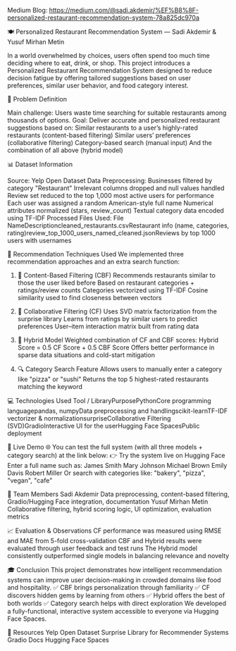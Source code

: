 Medium Blog: https://medium.com/@sadi.akdemir/%EF%B8%8F-personalized-restaurant-recommendation-system-78a825dc970a

🍽️ Personalized Restaurant Recommendation System — Sadi Akdemir & Yusuf Mirhan Metin

In a world overwhelmed by choices, users often spend too much time deciding where to eat, drink, or shop. This project introduces a Personalized Restaurant Recommendation System designed to reduce decision fatigue by offering tailored suggestions based on user preferences, similar user behavior, and food category interest.

🧠 Problem Definition

Main challenge: Users waste time searching for suitable restaurants among thousands of options.
Goal: Deliver accurate and personalized restaurant suggestions based on:
Similar restaurants to a user’s highly-rated restaurants (content-based filtering)
Similar users’ preferences (collaborative filtering)
Category-based search (manual input)
And the combination of all above (hybrid model)

📊 Dataset Information

Source: Yelp Open Dataset
Data Preprocessing:
Businesses filtered by category "Restaurant"
Irrelevant columns dropped and null values handled
Review set reduced to the top 1,000 most active users for performance
Each user was assigned a random American-style full name
Numerical attributes normalized (stars, review_count)
Textual category data encoded using TF-IDF
Processed Files Used:
File NameDescriptioncleaned_restaurants.csvRestaurant info (name, categories, rating)review_top_1000_users_named_cleaned.jsonReviews by top 1000 users with usernames

🧪 Recommendation Techniques Used
We implemented three recommendation approaches and an extra search function:

1. 📘 Content-Based Filtering (CBF)
Recommends restaurants similar to those the user liked before
Based on restaurant categories + ratings/review counts
Categories vectorized using TF-IDF
Cosine similarity used to find closeness between vectors

2. 👥 Collaborative Filtering (CF)
Uses SVD matrix factorization from the surprise library
Learns from ratings by similar users to predict preferences
User–item interaction matrix built from rating data

3. 🧠 Hybrid Model
Weighted combination of CF and CBF scores:
Hybrid Score = 0.5 CF Score + 0.5 CBF Score
Offers better performance in sparse data situations and cold-start mitigation

4. 🔍 Category Search Feature
Allows users to manually enter a category like "pizza" or "sushi"
Returns the top 5 highest-rated restaurants matching the keyword

💻 Technologies Used
Tool / LibraryPurposePythonCore programming languagepandas, numpyData preprocessing and handlingscikit-learnTF-IDF vectorizer & normalizationsurpriseCollaborative Filtering (SVD)GradioInteractive UI for the userHugging Face SpacesPublic deployment

🔗 Live Demo
🌐 You can test the full system (with all three models + category search) at the link below:
👉 Try the system live on Hugging Face
Enter a full name such as:
James Smith
Mary Johnson
Michael Brown
Emily Davis
Robert Miller
Or search with categories like:
"bakery", "pizza", "vegan", "cafe"

👥 Team Members
Sadi Akdemir
Data preprocessing, content-based filtering, Gradio/Hugging Face integration, documentation
Yusuf Mirhan Metin
Collaborative filtering, hybrid scoring logic, UI optimization, evaluation metrics

📈 Evaluation & Observations
CF performance was measured using RMSE and MAE from 5-fold cross-validation
CBF and Hybrid results were evaluated through user feedback and test runs
The Hybrid model consistently outperformed single models in balancing relevance and novelty

🎓 Conclusion
This project demonstrates how intelligent recommendation systems can improve user decision-making in crowded domains like food and hospitality.
✅ CBF brings personalization through familiarity
✅ CF discovers hidden gems by learning from others
✅ Hybrid offers the best of both worlds
✅ Category search helps with direct exploration
We developed a fully-functional, interactive system accessible to everyone via Hugging Face Spaces.

🔗 Resources
Yelp Open Dataset
Surprise Library for Recommender Systems
Gradio Docs
Hugging Face Spaces
